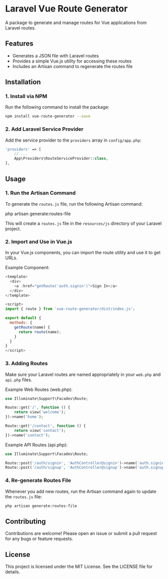# Laravel Vue Route Generator

A package to generate and manage routes for Vue applications from Laravel routes.

## Features

- Generates a JSON file with Laravel routes
- Provides a simple Vue.js utility for accessing these routes
- Includes an Artisan command to regenerate the routes file

## Installation

### 1. Install via NPM

Run the following command to install the package:
```bash
npm install vue-route-generator --save
```
### 2. Add Laravel Service Provider

Add the service provider to the `providers` array in `config/app.php`:

```php
'providers' => [
    // ...
    App\Providers\RouteServiceProvider::class,
],
```

## Usage

### 1. Run the Artisan Command

To generate the `routes.js` file, run the following Artisan command:

php artisan generate:routes-file

This will create a `routes.js` file in the `resources/js` directory of your Laravel project.

### 2. Import and Use in Vue.js

In your Vue.js components, you can import the route utility and use it to get URLs.

Example Component:

```js
<template>
  <div>
    <a :href="getRoute('auth.signin')">Sign In</a>
  </div>
</template>

<script>
import { route } from 'vue-route-generator/dist/index.js';

export default {
  methods: {
    getRoute(name) {
      return route(name);
    }
  }
}
</script>
```

### 3. Adding Routes

Make sure your Laravel routes are named appropriately in your `web.php` and `api.php` files.

Example Web Routes (web.php):
```php
use Illuminate\Support\Facades\Route;

Route::get('/', function () {
    return view('welcome');
})->name('home');

Route::get('/contact', function () {
    return view('contact');
})->name('contact');
```
Example API Routes (api.php):
```php
use Illuminate\Support\Facades\Route;

Route::post('/auth/signin', 'AuthController@signin')->name('auth.signin');
Route::post('/auth/signup', 'AuthController@signup')->name('auth.signup');
```
### 4. Re-generate Routes File

Whenever you add new routes, run the Artisan command again to update the `routes.js` file:
```bash
php artisan generate:routes-file
```
## Contributing

Contributions are welcome! Please open an issue or submit a pull request for any bugs or feature requests.

## License

This project is licensed under the MIT License. See the LICENSE file for details.
